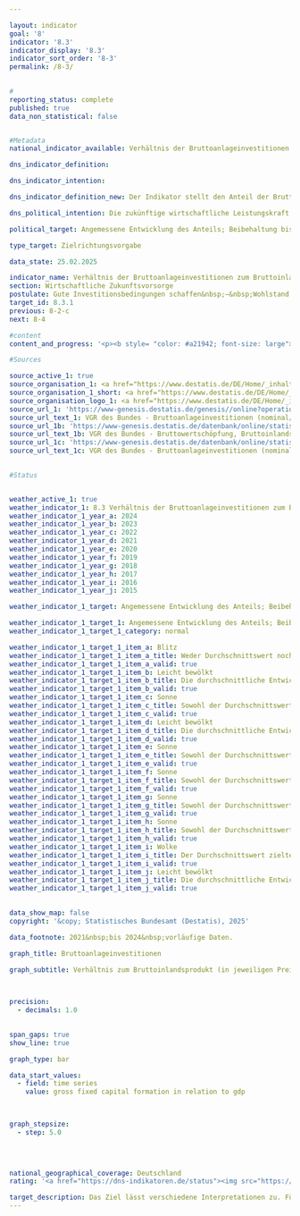 ```yaml
---

layout: indicator        
goal: '8'        
indicator: '8.3'        
indicator_display: '8.3'        
indicator_sort_order: '8-3'        
permalink: /8-3/        
        

#
reporting_status: complete        
published: true        
data_non_statistical: false        


#Metadata        
national_indicator_available: Verhältnis der Bruttoanlageinvestitionen zum Bruttoinlandsprodukt (Investitionsquote)        

dns_indicator_definition:         

dns_indicator_intention:         

dns_indicator_definition_new: Der Indikator stellt den Anteil der Bruttoanlageinvestitionen am nominalen Bruttoinlandsprodukt (<abbr title="Bruttoinlandsprodukt" tabindex="0">BIP</abbr>) dar.        

dns_political_intention: Die zukünftige wirtschaftliche Leistungskraft und die Wettbewerbsfähigkeit einer Volkswirtschaft hängen entscheidend von den Investitionen der Unternehmen und des Staates ab.        

political_target: Angemessene Entwicklung des Anteils; Beibehaltung bis 2030        

type_target: Zielrichtungsvorgabe        

data_state: 25.02.2025        

indicator_name: Verhältnis der Bruttoanlageinvestitionen zum Bruttoinlandsprodukt (Investitionsquote)        
section: Wirtschaftliche Zukunftsvorsorge        
postulate: Gute Investitionsbedingungen schaffen&nbsp;–&nbsp;Wohlstand dauerhaft erhalten        
target_id: 8.3.1        
previous: 8-2-c        
next: 8-4        

#content         
content_and_progress: '<p><b style= "color: #a21942; font-size: large">8.3&nbsp;Verhältnis der Bruttoanlageinvestitionen zum Bruttoinlandsprodukt (Investitionsquote)</b><br><br>Die Investitionsquote gilt als ein zentraler volkswirtschaftlicher Indikator für die zukünftige wirtschaftliche Entwicklung. Sie stellt das Verhältnis der Bruttoanlageinvestitionen zum Bruttoinlandsprodukt (<abbr title="Bruttoinlandsprodukt" tabindex="0">BIP</abbr>) in jeweiligen Preisen dar.<br><br>Bruttoanlageinvestitionen umfassen den wertmäßigen Zugang an Anlagegütern, das heißt den Erwerb abzüglich der Veräußerungen, ohne Berücksichtigung von Abschreibungen, die von inländischen Wirtschaftseinheiten erworben oder selbst erstellt werden, um sie länger als ein Jahr im Produktionsprozess einzusetzen.<br><br>Sie setzen sich zusammen aus: Ausrüstungen (Maschinen und Geräte einschließlich militärischer Waffensysteme), Bauten (Wohn- und Nichtwohnbauten) sowie sonstigen Anlagen, zu denen insbesondere Forschung und Entwicklung, Software und Datenbanken zählen.<br><br>Wertminderungen an Ausrüstungen und Anlagen bleiben unberücksichtigt; hingegen werden wesentliche Verbesserungen an vorhandenem Anlagevermögen mit einbezogen.<br><br>Die Investitionsquote wird im Rahmen der Volkswirtschaftlichen Gesamtrechnungen (<abbr title="Volkswirtschaftliche Gesamtrechnungen" tabindex="0">VGR</abbr>) vom Statistischen Bundesamt nach international harmonisierten Standards berechnet&nbsp;–&nbsp;insbesondere auf Grundlage des Europäischen Systems Volkswirtschaftlicher Gesamtrechnungen (<abbr title="Europäisches System Volkswirtschaftlicher Gesamtrechnungen" tabindex="0">ESVG</abbr>).<br><br>Zu Beginn der 1990er-Jahre lag die Investitionsquote bei knapp 25&nbsp;%, sank jedoch innerhalb von rund zehn Jahren auf ihren bisherigen Tiefststand von 18,8&nbsp;%. Seit 2009&nbsp;war ein moderates und relativ stetiges Wachstum der Investitionsquote bis 2022&nbsp;zu beobachten. In den Jahren 2022&nbsp;bis 2024&nbsp;ging die Quote vergleichsweise deutlich zurück und lag nach vorläufigen Angaben zuletzt bei 20,9&nbsp;%. Die Bruttoanlageinvestitionen beliefen sich im Jahr 2024&nbsp;auf insgesamt 898&nbsp;Milliarden Euro; davon entfielen 126&nbsp;Milliarden Euro auf den Staat und 772&nbsp;Milliarden Euro auf nichtstaatliche Sektoren.<br><br>Während seit 1991&nbsp;konstant rund 50&nbsp;% der Investitionen auf Bauinvestitionen entfielen, veränderten sich die Anteile der Ausrüstungs- und sonstigen Investitionen deutlich: Entfielen 1991&nbsp;noch 40&nbsp;% auf Ausrüstungsgüter, sank dieser Anteil bis 2024&nbsp;auf 29&nbsp;%. Im gleichen Zeitraum stieg der Anteil der Investitionen in Forschung und Entwicklung sowie in Software und Datenbanken von 11&nbsp;% auf 19&nbsp;%.<br><br>Neben der Gliederung nach Gütergruppen lassen sich die Bruttoanlageinvestitionen auch nach Wirtschaftszweigen aufschlüsseln, in denen die Investitionen getätigt wurden. Den geringsten Anteil verzeichnete 2023&nbsp;der Wirtschaftszweig Land-, Forstwirtschaft und Fischerei mit 1,4&nbsp;%. Auf das Produzierende Gewerbe entfielen rund 22&nbsp;% der Investitionen (1991: über 28&nbsp;%). Die verbleibenden 76&nbsp;% wurden in den Dienstleistungsbereichen investiert (1991: 70&nbsp;%). Innerhalb des Dienstleistungsbereichs war das Grundstücks- und Wohnungswesen mit einem Anteil von 33&nbsp;% an der Gesamtsumme am stärksten vertreten.<br><br>Trotz steigender nominaler Investitionen bleibt Deutschland im internationalen Vergleich investitionsschwach. Seit 1996&nbsp;liegt die Investitionsquote kontinuierlich unter dem Durchschnitt der Organisation für wirtschaftliche Zusammenarbeit und Entwicklung (<abbr title="Organisation for Economic Co-operation and Development (Organisation für wirtschaftliche Zusammenarbeit und Entwicklung)" tabindex="0">OECD</abbr>), der im Jahr 2023&nbsp;bei 22,4&nbsp;% lag.</p>'                

#Sources        

source_active_1: true
source_organisation_1: <a href="https://www.destatis.de/DE/Home/_inhalt.html" target="_blank">Statistisches Bundesamt</a>
source_organisation_1_short: <a href="https://www.destatis.de/DE/Home/_inhalt.html" target="_blank">Statistisches Bundesamt</a>
source_organisation_logo_1: <a href="https://www.destatis.de/DE/Home/_inhalt.html" target="_blank"><img src="https://dns-indikatoren.de/public/OrgImgDe/destatis.png" alt="Statistisches Bundesamt" title=" Klicken Sie hier um zur Homepage der Organisation Statistisches Bundesamt zu gelangen." style="height:60px; width:148px; border:transparent"/></a>
source_url_1: 'https://www-genesis.destatis.de/genesis//online?operation=table&code=81000-0023&bypass=true&levelindex=0&levelid=1660823284613&language=de'
source_url_text_1: VGR des Bundes - Bruttoanlageinvestitionen (nominal/preisbereinigt)&nbsp;–&nbsp;GENESIS online 81000-0023
source_url_1b: 'https://www-genesis.destatis.de/datenbank/online/statistic/81000/table/81000-0001'
source_url_text_1b: VGR des Bundes - Bruttowertschöpfung, Bruttoinlandsprodukt (nominal/preisbereinigt)&nbsp;–&nbsp;GENESIS online 81000-0001
source_url_1c: 'https://www-genesis.destatis.de/datenbank/online/statistic/81000/table/81000-0129'
source_url_text_1c: VGR des Bundes - Bruttoanlageinvestitionen (nominal/ preisbereinigt)&nbsp;–&nbsp;GENESIS online 81000-0129
        

#Status        


weather_active_1: true
weather_indicator_1: 8.3 Verhältnis der Bruttoanlageinvestitionen zum Bruttoinlandsprodukt (Investitionsquote)
weather_indicator_1_year_a: 2024
weather_indicator_1_year_b: 2023
weather_indicator_1_year_c: 2022
weather_indicator_1_year_d: 2021
weather_indicator_1_year_e: 2020
weather_indicator_1_year_f: 2019
weather_indicator_1_year_g: 2018
weather_indicator_1_year_h: 2017
weather_indicator_1_year_i: 2016
weather_indicator_1_year_j: 2015

weather_indicator_1_target: Angemessene Entwicklung des Anteils; Beibehaltung bis 2030

weather_indicator_1_target_1: Angemessene Entwicklung des Anteils; Beibehaltung bis 2030
weather_indicator_1_target_1_category: normal

weather_indicator_1_target_1_item_a: Blitz
weather_indicator_1_target_1_item_a_title: Weder Durchschnittswert noch die vorherige Veränderung deuten in 2024 in die richtige Richtung.
weather_indicator_1_target_1_item_a_valid: true
weather_indicator_1_target_1_item_b: Leicht bewölkt
weather_indicator_1_target_1_item_b_title: Die durchschnittliche Entwicklung zielte in 2023 in die richtige Richtung, im vorangegangenen Jahr ergab sich jedoch eine Entwicklung in die falsche Richtung oder gar keine Veränderung.
weather_indicator_1_target_1_item_b_valid: true
weather_indicator_1_target_1_item_c: Sonne
weather_indicator_1_target_1_item_c_title: Sowohl der Durchschnittswert als auch die vorangegangene jährliche Veränderung deuteten in 2022 in die richtige Richtung.
weather_indicator_1_target_1_item_c_valid: true
weather_indicator_1_target_1_item_d: Leicht bewölkt
weather_indicator_1_target_1_item_d_title: Die durchschnittliche Entwicklung zielte in 2021 in die richtige Richtung, im vorangegangenen Jahr ergab sich jedoch eine Entwicklung in die falsche Richtung oder gar keine Veränderung.
weather_indicator_1_target_1_item_d_valid: true
weather_indicator_1_target_1_item_e: Sonne
weather_indicator_1_target_1_item_e_title: Sowohl der Durchschnittswert als auch die vorangegangene jährliche Veränderung deuteten in 2020 in die richtige Richtung.
weather_indicator_1_target_1_item_e_valid: true
weather_indicator_1_target_1_item_f: Sonne
weather_indicator_1_target_1_item_f_title: Sowohl der Durchschnittswert als auch die vorangegangene jährliche Veränderung deuteten in 2019 in die richtige Richtung.
weather_indicator_1_target_1_item_f_valid: true
weather_indicator_1_target_1_item_g: Sonne
weather_indicator_1_target_1_item_g_title: Sowohl der Durchschnittswert als auch die vorangegangene jährliche Veränderung deuteten in 2018 in die richtige Richtung.
weather_indicator_1_target_1_item_g_valid: true
weather_indicator_1_target_1_item_h: Sonne
weather_indicator_1_target_1_item_h_title: Sowohl der Durchschnittswert als auch die vorangegangene jährliche Veränderung deuteten in 2017 in die richtige Richtung.
weather_indicator_1_target_1_item_h_valid: true
weather_indicator_1_target_1_item_i: Wolke
weather_indicator_1_target_1_item_i_title: Der Durchschnittswert zielte in 2016 in die falsche Richtung oder zeigt eine Stagnation an, im vorangegangenen Jahr zeigte sich jedoch eine Wende in die gewünschte Richtung.
weather_indicator_1_target_1_item_i_valid: true
weather_indicator_1_target_1_item_j: Leicht bewölkt
weather_indicator_1_target_1_item_j_title: Die durchschnittliche Entwicklung zielte in 2015 in die richtige Richtung, im vorangegangenen Jahr ergab sich jedoch eine Entwicklung in die falsche Richtung oder gar keine Veränderung.
weather_indicator_1_target_1_item_j_valid: true        
        

data_show_map: false        
copyright: '&copy; Statistisches Bundesamt (Destatis), 2025'        

data_footnote: 2021&nbsp;bis 2024&nbsp;vorläufige Daten.        

graph_title: Bruttoanlageinvestitionen        

graph_subtitle: Verhältnis zum Bruttoinlandsprodukt (in jeweiligen Preisen)        

        

precision: 
  - decimals: 1.0
            

span_gaps: true        
show_line: true        

graph_type: bar                

data_start_values: 
  - field: time series
    value: gross fixed capital formation in relation to gdp        

        

graph_stepsize: 
  - step: 5.0
            

                        

national_geographical_coverage: Deutschland                
rating: '<a href="https://dns-indikatoren.de/status"><img src="https://sdg-indikatoren.de/public/Wettersymbole/Blitz.png" title="Weder Durchschnittswert noch die vorherige Veränderung deuten in 2024 in die richtige Richtung." alt="Wettersymbol Blitz"/></a>'        

target_description: Das Ziel lässt verschiedene Interpretationen zu. Für die hier vorgenommene Bewertung des Indikators wird angenommen, dass das Verhältnis der Bruttoanlageinvestitionen zum Bruttoinlandsprodukt steigen soll.<br><br>Ausgehend von der Zielformulierung ist für die Bewertung des Indikators nicht relevant, ob die Steigerung durch eine Steigerung des Zählers oder eine Verringerung des Nenners erreicht wird. Die Werte des Indikators 8.3&nbsp;sind sowohl im Jahr 2024, als auch im Durchschnitt der Jahre 2019&nbsp;bis 2024&nbsp;gesunken, das heißt die Werte entwickelten sich nicht in die gewünschte Richtung. Der Indikator 8.3&nbsp;wird für das Jahr 2024&nbsp;mit „Gewitter“ bewertet.        
---
```


